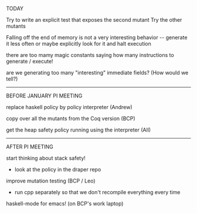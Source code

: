 TODAY

Try to write an explicit test that exposes the second mutant
Try the other mutants

Falling off the end of memory is not a very interesting behavior -- generate it less often or maybe explicitly look for it and halt execution

there are too mamy magic constants saying how many instructions to generate / execute!

are we generating too many "interesting" immediate fields?  (How would we
tell?)

___________________________________________________________
BEFORE JANUARY PI MEETING

replace haskell policy by policy interpreter
(Andrew)

copy over all the mutants from the Coq version
(BCP)

get the heap safety policy running using the interpreter
(All)

________________________
AFTER PI MEETING

start thinking about stack safety!
  - look at the policy in the draper repo

improve mutation testing (BCP / Leo)
  - run cpp separately so that we don't recompile everything every time

haskell-mode for emacs!  (on BCP's work laptop)

